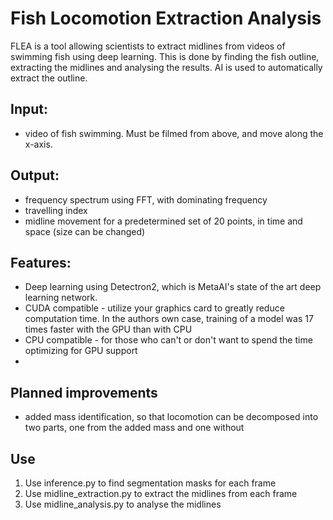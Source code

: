 # Fish Locomotion Extraction Analysis

FLEA is a tool allowing scientists to extract midlines from videos of swimming fish using deep learning. This is done by finding the fish outline, extracting the midlines and analysing the results. AI is used to automatically extract the outline.


## Input:
- video of fish swimming. Must be filmed from above, and move along the x-axis. 

## Output:
- frequency spectrum using FFT, with dominating frequency
- travelling index
- midline movement for a predetermined set of 20 points, in time and space (size can be changed)

## Features:
- Deep learning using Detectron2, which is MetaAI's state of the art deep learning network.
- CUDA compatible - utilize your graphics card to greatly reduce computation time. In the authors own case, training of a model was 17 times faster with the GPU than with CPU
- CPU compatible - for those who can't or don't want to spend the time optimizing for GPU support
- 

## Planned improvements
- added mass identification, so that locomotion can be decomposed into two parts, one from the added mass and one without


## Use

1. Use inference.py to find segmentation masks for each frame 
2. Use midline_extraction.py to extract the midlines from each frame
3. Use midline_analysis.py to analyse the midlines
